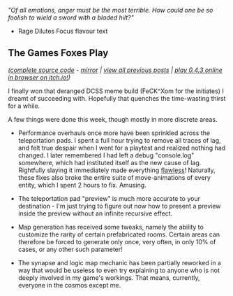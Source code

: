 *"Of all emotions, anger must be the most terrible. How could one be so foolish to wield a sword with a bladed hilt?"*

- Rage Dilutes Focus flavour text

## The Games Foxes Play
*([complete source code](https://github.com/Oneirical/The-Games-Foxes-Play) - [mirror](https://codeberg.org/Oneirical/The-Games-Foxes-Play) | [view all previous posts](https://github.com/Oneirical/The-Games-Foxes-Play/tree/main/design/Development%20Logs) | [play 0.4.3 online in browser on itch.io!](https://oneirical.itch.io/tgfp))*

I finally won that deranged DCSS meme build (FeCK^Xom for the initiates) I dreamt of succeeding with. Hopefully that quenches the time-wasting thirst for a while.

A few things were done this week, though mostly in more discrete areas.

* Performance overhauls once more have been sprinkled across the teleportation pads. I spent a full hour trying to remove all traces of lag, and felt true despair when I went for a playtest and realized nothing had changed. I later remembered I had left a debug "console.log" somewhere, which had instituted itself as the new cause of lag. Rightfully slaying it immediately made everything [flawless](https://vid.puffyan.us/embed/CVGQWpUZH5s)! Naturally, these fixes also broke the entire suite of move-animations of every entity, which I spent 2 hours to fix. Amusing.

* The teleportation pad "preview" is much more accurate to your destination - I'm just trying to figure out now how to present a preview inside the preview without an infinite recursive effect.

* Map generation has received some tweaks, namely the ability to customize the rarity of certain prefabricated rooms. Certain areas can therefore be forced to generate only once, very often, in only 10% of cases, or any other such parameter!

* The synapse and logic map mechanic has been partially reworked in a way that would be useless to even try explaining to anyone who is not deeply involved in my game's workings. That means, currently, everyone in the cosmos except me.




